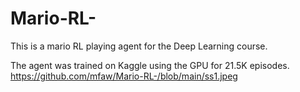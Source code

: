 # Mario-RL-
This is a mario RL playing agent for the Deep Learning course.

The agent was trained on Kaggle using the GPU for 21.5K episodes. 
https://github.com/mfaw/Mario-RL-/blob/main/ss1.jpeg
